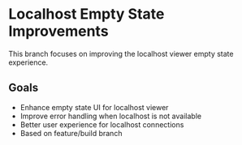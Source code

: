 # Localhost Empty State Improvements

This branch focuses on improving the localhost viewer empty state experience.

## Goals
- Enhance empty state UI for localhost viewer
- Improve error handling when localhost is not available
- Better user experience for localhost connections
- Based on feature/build branch

